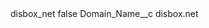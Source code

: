 <?xml version="1.0" encoding="UTF-8"?>
<CustomMetadata xmlns="http://soap.sforce.com/2006/04/metadata" xmlns:xsi="http://www.w3.org/2001/XMLSchema-instance" xmlns:xsd="http://www.w3.org/2001/XMLSchema">
    <label>disbox_net</label>
    <protected>false</protected>
    <values>
        <field>Domain_Name__c</field>
        <value xsi:type="xsd:string">disbox.net</value>
    </values>
</CustomMetadata>
